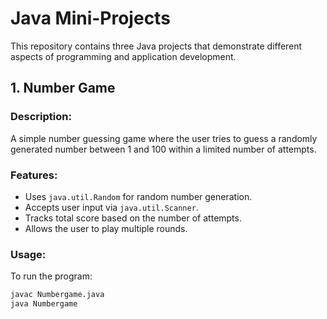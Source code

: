 # Java Mini-Projects

This repository contains three Java projects that demonstrate different aspects of programming and application development.

## 1. Number Game

### Description:
A simple number guessing game where the user tries to guess a randomly generated number between 1 and 100 within a limited number of attempts.

### Features:
- Uses `java.util.Random` for random number generation.
- Accepts user input via `java.util.Scanner`.
- Tracks total score based on the number of attempts.
- Allows the user to play multiple rounds.

### Usage:
To run the program:
```bash
javac Numbergame.java
java Numbergame





